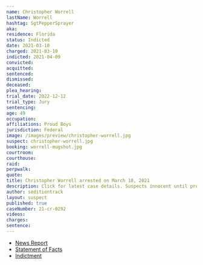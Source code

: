 ```yaml
---
name: Christopher Worrell
lastName: Worrell
hashtag: SgtPepperSprayer
aka:
residence: Florida
status: Indicted
date: 2021-03-10
charged: 2021-03-10
indicted: 2021-04-09
convicted:
acquitted:
sentenced:
dismissed:
deceased:
plea_hearing:
trial_date: 2022-12-12
trial_type: Jury
sentencing:
age: 49
occupation:
affiliations: Proud Boys
jurisdiction: Federal
image: /images/preview/christopher-worrell.jpg
suspect: christopher-worrell.jpg
booking: worrell-mugshot.jpg
courtroom:
courthouse:
raid:
perpwalk:
quote:
title: Christopher Worrell arrested on March 10, 2021
description: Click for latest case details. Suspects innocent until proven guilty.
author: seditiontrack
layout: suspect
published: true
caseNumber: 21-cr-0292
videos:
charges:
sentence:
---
```

- [News Report](https://www.naplesnews.com/story/news/2021/03/13/christopher-worrell-arrested-naples-ties-proud-boys-capitol-riot-suspected/4682025001/)
- [Statement of Facts](https://www.justice.gov/usao-dc/case-multi-defendant/file/1379556/download)
- [Indictment](https://www.justice.gov/usao-dc/case-multi-defendant/file/1387156/download)

